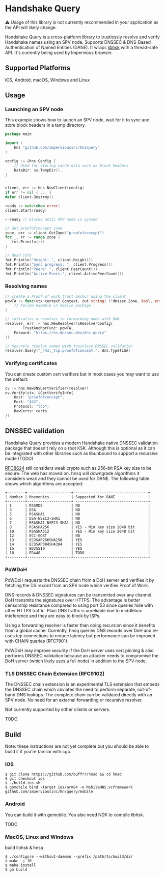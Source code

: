 # Handshake Query

⚠️ Usage of this library is not currently recommended in your application as the API will likely change.

Handshake Query is a cross-platform library to trustlessly resolve and verify Handshake names using an SPV node. Supports DNSSEC & DNS-Based Authentication of Named Entities (DANE). It wraps [libhsk](https://github.com/handshake-org/hnsd) with a thread-safe API. It's currently being used by Impervious browser.
## Supported Platforms

iOS, Android, macOS, Windows and Linux

## Usage

### Launching an SPV node

This example shows how to launch an SPV node, wait for it to sync and store block headers in a temp directory.

```go
package main

import (
	hns "github.com/imperviousinc/hnsquery"
)

config := &hns.Config {
    // Used for storing cache data such as block headers 
    DataDir: os.TempDir(),
}


client, err := hns.NewClient(config)
if err != nil { ... }
defer client.Destroy()

ready := make(chan error)
client.Start(ready)

<-ready // blocks until SPV node is synced

// Get proofofconcept zone
zone, err := client.GetZone("proofofconcept")
for _, rr := range zone {
   fmt.Println(rr)
}

// Read info
fmt.Println("Height: ", client.Height())
fmt.Println("Sync progress: ", client.Progress())
fmt.Println("Peers: ", client.PeerCount())
fmt.Println("Active Peers:", client.ActivePeerCount())
```

### Resolving names

```go
// create a Proof of work trust anchor using the client
powTA := func(ctx context.Context, cut string) (*dnssec.Zone, bool, error) {
	// Follow example in mobile package
}

// initialize a resolver in forwarding mode with DoH
resolver, err := hns.NewResolver(&ResolverConfig{
        TrustAnchorFunc: powTA,
	Forward: "https://hs.dnssec.dev/dns-query"
})

// Securely resolve names with trustless DNSSEC validation
resolver.Query("_443._tcp.proofofconcept.", dns.TypeTLSA)

```


### Verifying certificates
You can create custom cert verifiers but in most cases you may want to use the default:
```go
cv := hns.NewDNSCertVerifier(resolver)
cv.Verify(ctx, &CertVerifyInfo{
    Host: "proofofconcept",
    Port: "443",
    Protocol: "tcp",
    RawCerts: certs
})
```

## DNSSEC validation

Handshake Query provides a modern Handshake native DNSSEC validation package that doesn't rely on a root KSK. Although this is optional as it can be integrated with other libraries such as libunbound to support a recursive mode (TODO)

[RFC8624](https://datatracker.ietf.org/doc/html/rfc8624) still considers weak crypto such as 256-bit RSA key size to be secure. The web has moved on. hnsq will downgrade algorithms it considers weak and they cannot be used for DANE. The following table shows which algorithms are accepted: 
```
+--------+--------------------+----------------------------------+
| Number | Mnemonics          | Supported for DANE               |
+--------+--------------------+ ---------------------------------+
| 1      | RSAMD5             | NO                               |
| 3      | DSA                | NO                               |
| 5      | RSASHA1            | NO                               |
| 6      | DSA-NSEC3-SHA1     | NO                               |
| 7      | RSASHA1-NSEC3-SHA1 | NO                               |
| 8      | RSASHA256          | YES - Min key size 2048 bit      |
| 10     | RSASHA512          | YES - Min key size 2048 bit      |
| 12     | ECC-GOST           | NO                               |
| 13     | ECDSAP256SHA256    | YES                              |
| 14     | ECDSAP384SHA384    | YES                              |
| 15     | ED25519            | YES                              |
| 16     | ED448              | TODO                             |
+--------+--------------------+----------------------------------+
```

### PoWDoH

PoWDoH requests the DNSSEC chain from a DoH server and verifies it by fetching the DS record from an SPV node which verifies Proof of Work.

DNS records & DNSSEC signatures can be transmitted over any channel. DoH transmits the signatures over HTTPS. The advantage is better censorship resistance compared to using port 53 since queries hide with other HTTPS traffic. Plain DNS traffic is unreliable due to middlebox inteference and they are easy to block by ISPs.

Using a forwarding resolver is faster than doing recursion since it benefits from a global cache. Currently, hnsq queries DNS records over DoH and re-uses tcp connections to reduce latency but performance can be improved with CHAIN queries (RFC7901).

PoWDoH may improve security if the DoH server uses cert pinning & also performs DNSSEC validation because an attacker needs to compromise the DoH server (which likely uses a full node) in addition to the SPV node.

### TLS DNSSEC Chain Extension (RFC9102)

The DNSSEC chain extension is an experimental TLS extension that embeds the DNSSEC chain which obviates the need to perform separate, out-of-band DNS lookups. The complete chain can be validated directly with an SPV node. No need for an external forwarding or recursive resolver.

Not currently supported by either clients or servers.

TODO.


## Build

Note: these instructions are not yet complete but you should be able to build it if you're familar with cgo.

### iOS


```
$ git clone https://github.com/buffrr/hnsd && cd hnsd
$ git checkout ios
$ ./build-ios.sh
$ gomobile bind -target ios/arm64 -o MobileHNS.xcframework github.com/imperviousinc/hnsquery/mobile
```

### Android

You can build it with gomobile. You also need NDK to compile libhsk.

TODO


### MacOS, Linux and Windows

build libhsk & hnsq
```
$ ./configure --without-daemon --prefix /path/to/build/dir
$ make -j 10
$ make install
$ go build
```






